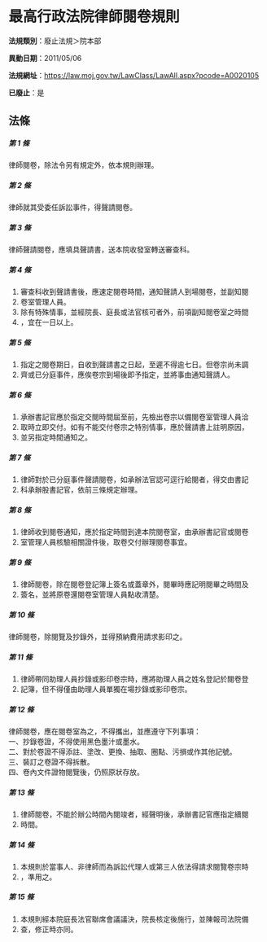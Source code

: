 # 最高行政法院律師閱卷規則

**法規類別**：廢止法規＞院本部

**異動日期**：2011/05/06  

**法規網址**：https://law.moj.gov.tw/LawClass/LawAll.aspx?pcode=A0020105

**已廢止**：是



## 法條
##### 第 1 條
律師閱卷，除法令另有規定外，依本規則辦理。

##### 第 2 條
律師就其受委任訴訟事件，得聲請閱卷。

##### 第 3 條
律師聲請閱卷，應填具聲請書，送本院收發室轉送審查科。

##### 第 4 條
1. 審查科收到聲請書後，應速定閱卷時間，通知聲請人到場閱卷，並副知閱
1. 卷室管理人員。
1. 除有特殊情事，並經院長、庭長或法官核可者外，前項副知閱卷室之時間
1. ，宜在一日以上。

##### 第 5 條
1. 指定之閱卷期日，自收到聲請書之日起，至遲不得逾七日。但卷宗尚未調
1. 齊或已分庭事件，應俟卷宗到場後即予指定，並將事由通知聲請人。

##### 第 6 條
1. 承辦書記官應於指定交閱時間屆至前，先檢出卷宗以備閱卷室管理人員洽
1. 取時立即交付。如有不能交付卷宗之特別情事，應於聲請書上註明原因，
1. 並另指定時間通知之。

##### 第 7 條
1. 律師對於已分庭事件聲請閱卷，如承辦法官認可逕行給閱者，得交由書記
1. 科承辦股書記官，依前三條規定辦理。

##### 第 8 條
1. 律師收到閱卷通知，應於指定時間到達本院閱卷室，由承辦書記官或閱卷
1. 室管理人員核驗相關證件後，取卷交付辦理閱卷事宜。

##### 第 9 條
1. 律師閱卷，除在閱卷登記簿上簽名或蓋章外，閱畢時應記明閱畢之時間及
1. 簽名，並將原卷還閱卷室管理人員點收清楚。

##### 第 10 條
律師閱卷，除閱覽及抄錄外，並得預納費用請求影印之。

##### 第 11 條
1. 律師帶同助理人員抄錄或影印卷宗時，應將助理人員之姓名登記於閱卷登
1. 記簿，但不得僅由助理人員單獨在場抄錄或影印卷宗。

##### 第 12 條
律師閱卷，應在閱卷室為之，不得攜出，並應遵守下列事項：  
一、抄錄卷證，不得使用黑色墨汁或墨水。  
二、對於卷證不得添註、塗改、更換、抽取、圈點、污損或作其他記號。  
三、裝訂之卷證不得拆散。  
四、卷內文件證物閱覽後，仍照原狀存放。

##### 第 13 條
1. 律師閱卷，不能於辦公時間內閱竣者，經聲明後，承辦書記官應指定續閱
1. 時間。

##### 第 14 條
1. 本規則於當事人、非律師而為訴訟代理人或第三人依法得請求閱覽卷宗時
1. ，準用之。

##### 第 15 條
1. 本規則經本院庭長法官聯席會議議決，院長核定後施行，並陳報司法院備
1. 查，修正時亦同。


